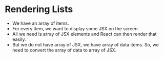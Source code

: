 # Rendering Lists

- We have an array of items.
- For every item, we want to display some JSX on the screen.
- All we need is array of JSX elements and React can then render that easily.
- But we do not have array of JSX, we have array of data items. So, we need to convert the array of data to array of JSX.
